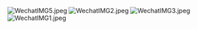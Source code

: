 ![WechatIMG5.jpeg](https://i.loli.net/2018/06/05/5b164c00d4729.jpeg)
![WechatIMG2.jpeg](https://i.loli.net/2018/06/05/5b164c00d4af0.jpeg)
![WechatIMG3.jpeg](https://i.loli.net/2018/06/05/5b164c00f3571.jpeg)
![WechatIMG1.jpeg](https://i.loli.net/2018/06/05/5b164c01316fa.jpeg)
